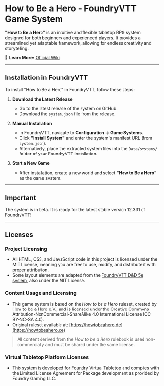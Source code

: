 # How to Be a Hero - FoundryVTT Game System  

**"How to Be a Hero"** is an intuitive and flexible tabletop RPG system designed for both beginners and experienced players. It provides a streamlined yet adaptable framework, allowing for endless creativity and storytelling.  

📖 **Learn More:** [Official Wiki](https://howtobeahero.de/index.php/Hauptseite/en)  

---

## Installation in FoundryVTT  

To install "How to Be a Hero" in FoundryVTT, follow these steps:  

1. **Download the Latest Release**  
   - Go to the latest release of the system on GitHub.  
   - Download the `system.json` file from the release.  

2. **Manual Installation**  
   - In FoundryVTT, navigate to **Configuration → Game Systems**.  
   - Click **"Install System"** and enter the system's manifest URL (from `system.json`).  
   - Alternatively, place the extracted system files into the `Data/systems/` folder of your FoundryVTT installation.  

3. **Start a New Game**  
   - After installation, create a new world and select **"How to Be a Hero"** as the game system.
---

## Important
The system is in beta. It is ready for the latest stable version 12.331 of FoundryVTT!

---

## Licenses

### Project Licensing

- All HTML, CSS, and JavaScript code in this project is licensed under the MIT License, meaning you are free to use, modify, and distribute it with proper attribution.  
- Some layout elements are adapted from the [FoundryVTT D&D 5e system](https://github.com/foundryvtt/dnd5e), also under the MIT License.

### Content Usage and Licensing

- This game system is based on the *How to be a Hero* ruleset, created by How to be a Hero e.V., and is licensed under the Creative Commons Attribution-NonCommercial-ShareAlike 4.0 International License (CC BY-NC-SA 4.0).
- Original ruleset available at: [https://howtobeahero.de](https://howtobeahero.de)

> All content derived from the *How to be a Hero* rulebook is used non-commercially and must be shared under the same license.

### Virtual Tabletop Platform Licenses

- This system is developed for Foundry Virtual Tabletop and complies with the Limited License Agreement for Package development as provided by Foundry Gaming LLC.
